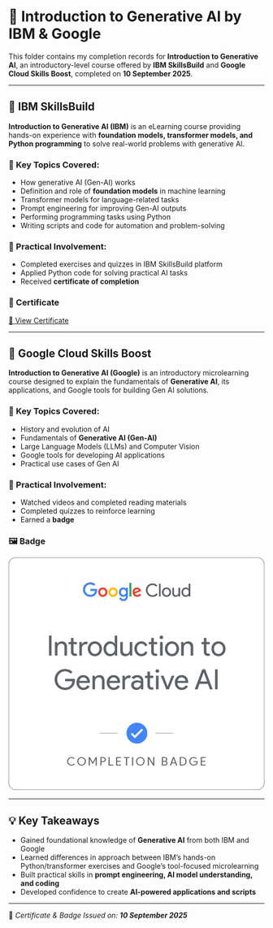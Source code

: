 # 📝 Introduction to Generative AI by IBM & Google

This folder contains my completion records for **Introduction to Generative AI**, an introductory-level course offered by **IBM SkillsBuild** and **Google Cloud Skills Boost**, completed on **10 September 2025**.

---

## 📜 IBM SkillsBuild

**Introduction to Generative AI (IBM)** is an eLearning course providing hands-on experience with **foundation models, transformer models, and Python programming** to solve real-world problems with generative AI.

### 📘 Key Topics Covered:
- How generative AI (Gen-AI) works  
- Definition and role of **foundation models** in machine learning  
- Transformer models for language-related tasks  
- Prompt engineering for improving Gen-AI outputs  
- Performing programming tasks using Python  
- Writing scripts and code for automation and problem-solving  

### 🧩 Practical Involvement:
- Completed exercises and quizzes in IBM SkillsBuild platform  
- Applied Python code for solving practical AI tasks  
- Received **certificate of completion**  

### 📄 Certificate
[📄 View Certificate](https://github.com/Hurairiam/certifications/blob/main/Introduction%20to%20Generative%20AI%20by%20Google%20and%20IBM/Introduction%20to%20Generative%20AI%20by%20Google.pdf)

---

## 📜 Google Cloud Skills Boost

**Introduction to Generative AI (Google)** is an introductory microlearning course designed to explain the fundamentals of **Generative AI**, its applications, and Google tools for building Gen AI solutions.  

### 📘 Key Topics Covered:
- History and evolution of AI  
- Fundamentals of **Generative AI (Gen-AI)**  
- Large Language Models (LLMs) and Computer Vision  
- Google tools for developing AI applications  
- Practical use cases of Gen AI  

### 🧩 Practical Involvement:
- Watched videos and completed reading materials  
- Completed quizzes to reinforce learning  
- Earned a **badge**  

### 🖼️ Badge
![Badge](https://github.com/Hurairiam/certifications/blob/main/Introduction%20to%20Generative%20AI%20by%20Google%20and%20IBM/Introduction%20to%20Generative%20AI%20By%20Google.png)

---

## 💡 Key Takeaways
- Gained foundational knowledge of **Generative AI** from both IBM and Google  
- Learned differences in approach between IBM’s hands-on Python/transformer exercises and Google’s tool-focused microlearning  
- Built practical skills in **prompt engineering, AI model understanding, and coding**  
- Developed confidence to create **AI-powered applications and scripts**  

---

📌 _Certificate & Badge Issued on: **10 September 2025**_  
